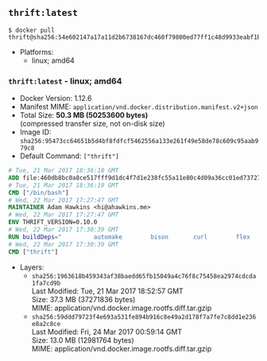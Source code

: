## `thrift:latest`

```console
$ docker pull thrift@sha256:54e602147a17a11d2b6738167dc460f79800ed77ff1c48d9933eabf1beb274e2
```

-	Platforms:
	-	linux; amd64

### `thrift:latest` - linux; amd64

-	Docker Version: 1.12.6
-	Manifest MIME: `application/vnd.docker.distribution.manifest.v2+json`
-	Total Size: **50.3 MB (50253600 bytes)**  
	(compressed transfer size, not on-disk size)
-	Image ID: `sha256:95473cc64651b5d4bf8fdfcf5462556a133e261f49e58de78c609c95aab979c8`
-	Default Command: `["thrift"]`

```dockerfile
# Tue, 21 Mar 2017 18:36:18 GMT
ADD file:460db8bc0a8ce517fff9d1dc4f7d1e238fc55a11e80c4d09a36cc01ed7372733 in / 
# Tue, 21 Mar 2017 18:36:19 GMT
CMD ["/bin/bash"]
# Wed, 22 Mar 2017 17:27:47 GMT
MAINTAINER Adam Hawkins <hi@ahawkins.me>
# Wed, 22 Mar 2017 17:27:47 GMT
ENV THRIFT_VERSION=0.10.0
# Wed, 22 Mar 2017 17:30:39 GMT
RUN buildDeps=" 		automake 		bison 		curl 		flex 		g++ 		libboost-dev 		libboost-filesystem-dev 		libboost-program-options-dev 		libboost-system-dev 		libboost-test-dev 		libevent-dev 		libssl-dev 		libtool 		make 		pkg-config 	"; 	apt-get update && apt-get install -y --no-install-recommends $buildDeps && rm -rf /var/lib/apt/lists/* 	&& curl -sSL "http://apache.mirrors.spacedump.net/thrift/$THRIFT_VERSION/thrift-$THRIFT_VERSION.tar.gz" -o thrift.tar.gz 	&& mkdir -p /usr/src/thrift 	&& tar zxf thrift.tar.gz -C /usr/src/thrift --strip-components=1 	&& rm thrift.tar.gz 	&& cd /usr/src/thrift 	&& ./configure  --without-python --without-cpp 	&& make 	&& make install 	&& cd / 	&& rm -rf /usr/src/thrift 	&& curl -k -sSL "https://storage.googleapis.com/golang/go1.4.linux-amd64.tar.gz" -o go.tar.gz 	&& tar xzf go.tar.gz 	&& rm go.tar.gz 	&& cp go/bin/gofmt /usr/bin/gofmt 	&& rm -rf go 	&& apt-get purge -y --auto-remove $buildDeps
# Wed, 22 Mar 2017 17:30:39 GMT
CMD ["thrift"]
```

-	Layers:
	-	`sha256:1963618b459343af38baedd65fb15049a4c76f8c75458ea2974cdcda1fa7cd9b`  
		Last Modified: Tue, 21 Mar 2017 18:52:57 GMT  
		Size: 37.3 MB (37271836 bytes)  
		MIME: application/vnd.docker.image.rootfs.diff.tar.gzip
	-	`sha256:59ddd79723f4e693a531fe894b916c8e49a2d178f7a7fe7c8dd1e236e8a2c8ce`  
		Last Modified: Fri, 24 Mar 2017 00:59:14 GMT  
		Size: 13.0 MB (12981764 bytes)  
		MIME: application/vnd.docker.image.rootfs.diff.tar.gzip
